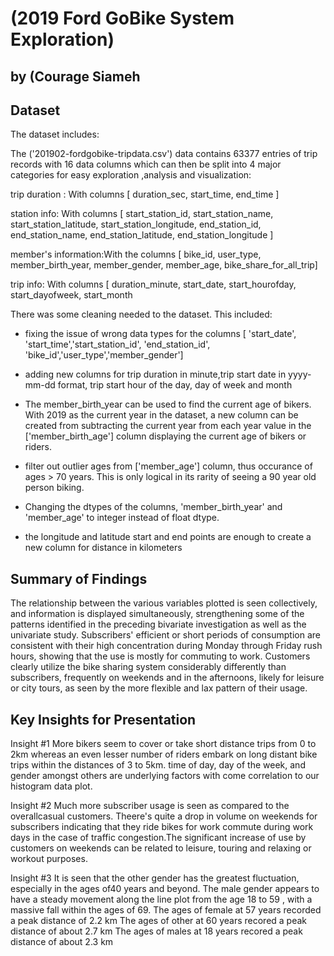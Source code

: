 # (2019 Ford GoBike System Exploration)
## by (Courage Siameh


## Dataset

   The dataset includes:
   
The ('201902-fordgobike-tripdata.csv') data contains 63377 entries of trip records with 16 data columns which can then be split into 4 major categories for easy exploration ,analysis and visualization:

trip duration : With columns [
duration_sec, 
start_time, 
end_time ]

station info: With columns [
start_station_id, 
start_station_name, 
start_station_latitude, 
start_station_longitude, 
end_station_id, 
end_station_name, 
end_station_latitude, 
end_station_longitude ]

member's information:With the columns [
bike_id, 
user_type, 
member_birth_year, 
member_gender,
member_age, 
bike_share_for_all_trip]

trip info: With columns [
duration_minute, 
start_date, 
start_hourofday, 
start_dayofweek, 
start_month

There was some cleaning needed to the dataset. This included:
   - fixing the issue of wrong data types for the columns [ 'start_date', 'start_time','start_station_id', 'end_station_id',
   'bike_id','user_type','member_gender'] 
   
   - adding new columns for trip duration in minute,trip start date in yyyy-mm-dd format, trip start hour of the day, day of week and month
   
   - The member_birth_year can be used to find the current age of bikers. With 2019 as the current year in the dataset, a new 
   column can be created from subtracting the current year from each year value in the ['member_birth_age'] column displaying 
   the current age of bikers or riders.
   
   - filter out outlier ages from ['member_age'] column, thus occurance of ages > 70 years. This is only logical in its rarity of seeing
   a 90 year old person biking.
   
   - Changing the dtypes of the columns, 'member_birth_year' and 'member_age' to integer instead of float dtype.
   
   - the longitude and latitude start and end points are enough to create a new column for distance in kilometers


## Summary of Findings

   The relationship between the various variables plotted is seen collectively, and information is displayed simultaneously, strengthening some of the patterns identified in the preceding bivariate investigation as well as the univariate study. Subscribers' efficient or short periods of consumption are consistent with their high concentration during Monday through Friday rush hours, showing that the use is mostly for commuting to work. Customers clearly utilize the bike sharing system considerably differently than subscribers, frequently on weekends and in the afternoons, likely for leisure or city tours, as seen by the more flexible and lax pattern of their usage.


## Key Insights for Presentation
Insight #1
More bikers seem to cover or take short distance trips from 0 to 2km whereas an even lesser number of riders embark on long distant bike trips within the distances of 3 to 5km. time of day, day of the week, and gender amongst others are underlying factors with come correlation to our histogram data plot.

Insight #2
Much more subscriber usage is seen as compared to the overallcasual customers. Theere's quite a drop in volume on weekends for subscribers indicating that they ride bikes for work commute during work days in the case of traffic congestion.The significant increase of use by customers on weekends can be related to leisure, touring and relaxing or workout purposes.

Insight #3
It is seen that the other gender has the greatest fluctuation, especially in the ages of40 years and beyond. 
The male gender appears to have a steady movement along the line plot from the age 18 to 59 , with a massive fall within the ages of 69. 
        The ages of female at 57 years recorded a peak distance of 2.2 km
        The ages of other at 60 years recored a peak distance of about 2.7 km
        The ages of males at 18 years recored a peak distance of about 2.3 km

